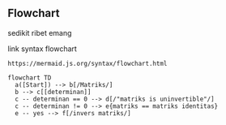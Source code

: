 ## Flowchart
<p> sedikit ribet emang </p>
<p> link syntax flowchart </p>

```
https://mermaid.js.org/syntax/flowchart.html
```

```mermaid
flowchart TD
  a([Start]) --> b[/Matriks/]
  b --> c[[determinan]]
  c -- determinan == 0 --> d[/"matriks is uninvertible"/]
  c -- determinan != 0 --> e{matriks == matriks identitas}
  e -- yes --> f[/invers matriks/]
```
